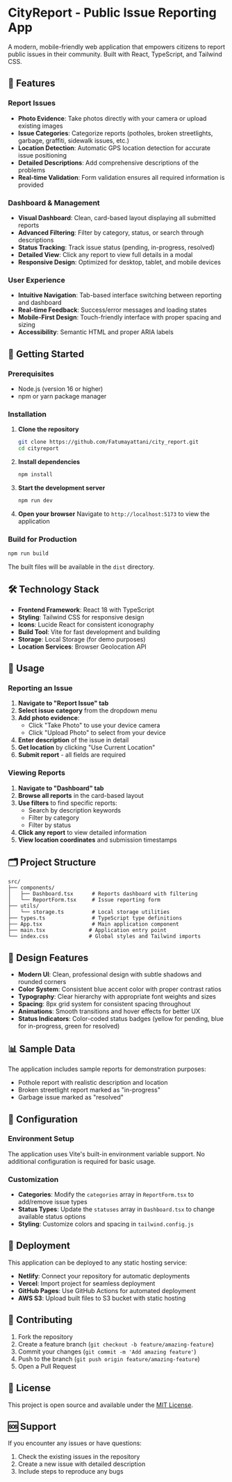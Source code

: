 # CityReport - Public Issue Reporting App

A modern, mobile-friendly web application that empowers citizens to report public issues in their community. Built with React, TypeScript, and Tailwind CSS.

## 🌟 Features

### Report Issues
- **Photo Evidence**: Take photos directly with your camera or upload existing images
- **Issue Categories**: Categorize reports (potholes, broken streetlights, garbage, graffiti, sidewalk issues, etc.)
- **Location Detection**: Automatic GPS location detection for accurate issue positioning
- **Detailed Descriptions**: Add comprehensive descriptions of the problems
- **Real-time Validation**: Form validation ensures all required information is provided

### Dashboard & Management
- **Visual Dashboard**: Clean, card-based layout displaying all submitted reports
- **Advanced Filtering**: Filter by category, status, or search through descriptions
- **Status Tracking**: Track issue status (pending, in-progress, resolved)
- **Detailed View**: Click any report to view full details in a modal
- **Responsive Design**: Optimized for desktop, tablet, and mobile devices

### User Experience
- **Intuitive Navigation**: Tab-based interface switching between reporting and dashboard
- **Real-time Feedback**: Success/error messages and loading states
- **Mobile-First Design**: Touch-friendly interface with proper spacing and sizing
- **Accessibility**: Semantic HTML and proper ARIA labels

## 🚀 Getting Started

### Prerequisites
- Node.js (version 16 or higher)
- npm or yarn package manager

### Installation

1. **Clone the repository**
   ```bash
   git clone https://github.com/Fatumayattani/city_report.git
   cd cityreport
   ```

2. **Install dependencies**
   ```bash
   npm install
   ```

3. **Start the development server**
   ```bash
   npm run dev
   ```

4. **Open your browser**
   Navigate to `http://localhost:5173` to view the application

### Build for Production

```bash
npm run build
```

The built files will be available in the `dist` directory.

## 🛠️ Technology Stack

- **Frontend Framework**: React 18 with TypeScript
- **Styling**: Tailwind CSS for responsive design
- **Icons**: Lucide React for consistent iconography
- **Build Tool**: Vite for fast development and building
- **Storage**: Local Storage (for demo purposes)
- **Location Services**: Browser Geolocation API

## 📱 Usage

### Reporting an Issue

1. **Navigate to "Report Issue" tab**
2. **Select issue category** from the dropdown menu
3. **Add photo evidence**:
   - Click "Take Photo" to use your device camera
   - Click "Upload Photo" to select from your device
4. **Enter description** of the issue in detail
5. **Get location** by clicking "Use Current Location"
6. **Submit report** - all fields are required

### Viewing Reports

1. **Navigate to "Dashboard" tab**
2. **Browse all reports** in the card-based layout
3. **Use filters** to find specific reports:
   - Search by description keywords
   - Filter by category
   - Filter by status
4. **Click any report** to view detailed information
5. **View location coordinates** and submission timestamps

## 🗂️ Project Structure

```
src/
├── components/
│   ├── Dashboard.tsx      # Reports dashboard with filtering
│   └── ReportForm.tsx     # Issue reporting form
├── utils/
│   └── storage.ts         # Local storage utilities
├── types.ts               # TypeScript type definitions
├── App.tsx                # Main application component
├── main.tsx              # Application entry point
└── index.css             # Global styles and Tailwind imports
```

## 🎨 Design Features

- **Modern UI**: Clean, professional design with subtle shadows and rounded corners
- **Color System**: Consistent blue accent color with proper contrast ratios
- **Typography**: Clear hierarchy with appropriate font weights and sizes
- **Spacing**: 8px grid system for consistent spacing throughout
- **Animations**: Smooth transitions and hover effects for better UX
- **Status Indicators**: Color-coded status badges (yellow for pending, blue for in-progress, green for resolved)

## 📊 Sample Data

The application includes sample reports for demonstration purposes:
- Pothole report with realistic description and location
- Broken streetlight report marked as "in-progress"
- Garbage issue marked as "resolved"

## 🔧 Configuration

### Environment Setup
The application uses Vite's built-in environment variable support. No additional configuration is required for basic usage.

### Customization
- **Categories**: Modify the `categories` array in `ReportForm.tsx` to add/remove issue types
- **Status Types**: Update the `statuses` array in `Dashboard.tsx` to change available status options
- **Styling**: Customize colors and spacing in `tailwind.config.js`

## 🚀 Deployment

This application can be deployed to any static hosting service:

- **Netlify**: Connect your repository for automatic deployments
- **Vercel**: Import project for seamless deployment
- **GitHub Pages**: Use GitHub Actions for automated deployment
- **AWS S3**: Upload built files to S3 bucket with static hosting

## 🤝 Contributing

1. Fork the repository
2. Create a feature branch (`git checkout -b feature/amazing-feature`)
3. Commit your changes (`git commit -m 'Add amazing feature'`)
4. Push to the branch (`git push origin feature/amazing-feature`)
5. Open a Pull Request

## 📄 License

This project is open source and available under the [MIT License](LICENSE).

## 🆘 Support

If you encounter any issues or have questions:
1. Check the existing issues in the repository
2. Create a new issue with detailed description
3. Include steps to reproduce any bugs
